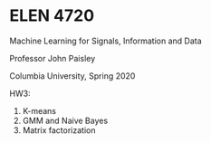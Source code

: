 # ELEN 4720
Machine Learning for Signals, Information and Data

Professor John Paisley

Columbia University, Spring 2020

HW3:
1. K-means
2. GMM and Naive Bayes
3. Matrix factorization
